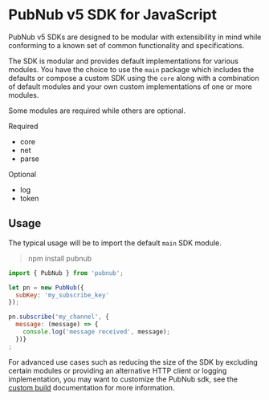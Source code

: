 # PubNub v5 SDK for JavaScript

PubNub v5 SDKs are designed to be modular with extensibility in mind while conforming to a known set of common functionality and specifications.

The SDK is modular and provides default implementations for various modules. You have the choice to use the `main` package which includes the defaults or compose a custom SDK using the `core` along with a combination of default modules and your own custom implementations of one or more modules.

Some modules are required while others are optional.

Required
- core
- net
- parse

Optional
- log
- token

## Usage

The typical usage will be to import the default `main` SDK module.

> npm install pubnub

``` javascript
import { PubNub } from 'pubnub';

let pn = new PubNub({
  subKey: 'my_subscribe_key'
});

pn.subscribe('my_channel', {
  message: (message) => {
    console.log('message received', message);  
  })}
;
```

For advanced use cases such as reducing the size of the SDK by excluding certain modules or providing an alternative HTTP client or logging implementation, you may want to customize the PubNub sdk, see the [custom build](docs/custom-build.md) documentation for more information.